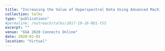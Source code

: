 ```yaml
---
title: "Increasing the Value of Hyperspectral Data Using Advanced Machine Learning Techniques"
collection: talks
type: "publications"
#permalink: /outreach/talks/2017-10-26-RD1-YSS
excerpt: ""
venue: "GSA 2020 Connects Online"
date: 2020-01-01
location: "Virtual"
---
```


